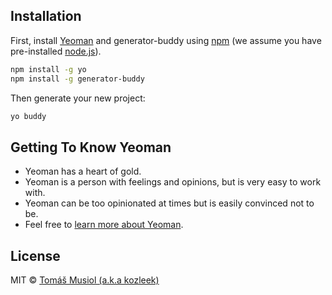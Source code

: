 ## Installation

First, install [Yeoman](http://yeoman.io) and generator-buddy using [npm](https://www.npmjs.com/) (we assume you have pre-installed [node.js](https://nodejs.org/)).

```bash
npm install -g yo
npm install -g generator-buddy
```

Then generate your new project:

```bash
yo buddy
```

## Getting To Know Yeoman

 * Yeoman has a heart of gold.
 * Yeoman is a person with feelings and opinions, but is very easy to work with.
 * Yeoman can be too opinionated at times but is easily convinced not to be.
 * Feel free to [learn more about Yeoman](http://yeoman.io/).

## License

MIT © [Tomáš Musiol (a.k.a kozleek)](http://www.musiol.cz)


[npm-image]: https://badge.fury.io/js/generator-buddy.svg
[npm-url]: https://npmjs.org/package/generator-buddy
[travis-image]: https://travis-ci.org/kozleek/generator-buddy.svg?branch=master
[travis-url]: https://travis-ci.org/kozleek/generator-buddy
[daviddm-image]: https://david-dm.org/kozleek/generator-buddy.svg?theme=shields.io
[daviddm-url]: https://david-dm.org/kozleek/generator-buddy
[coveralls-image]: https://coveralls.io/repos/kozleek/generator-buddy/badge.svg
[coveralls-url]: https://coveralls.io/r/kozleek/generator-buddy
